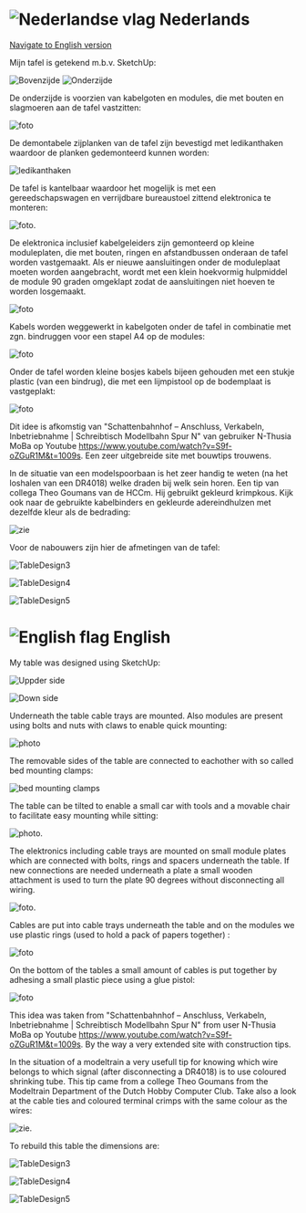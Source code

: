# ![Nederlandse vlag](../images/nl.gif) Nederlands

[Navigate to English version](#English)

Mijn tafel is getekend m.b.v. SketchUp:

![Bovenzijde](./images/TableDesign1.png)
![Onderzijde](./images/TableDesign2.png)

De onderzijde is voorzien van kabelgoten en modules, die met bouten en slagmoeren aan de tafel vastzitten:

![foto](./images/TablePhotoUnderneath.jpg)

De demontabele zijplanken van de tafel zijn bevestigd met ledikanthaken waardoor de planken gedemonteerd kunnen worden:

![ledikanthaken](./images/BedMountingClamps.png)  

De tafel is kantelbaar waardoor het mogelijk is met een gereedschapswagen en verrijdbare bureaustoel zittend elektronica te monteren:

![foto](./images/TiltedTableToolcar.png).

De elektronica inclusief kabelgeleiders zijn gemonteerd op kleine moduleplaten, die met bouten, ringen en afstandbussen onderaan de tafel worden vastgemaakt. Als er nieuwe aansluitingen onder de moduleplaat moeten worden aangebracht, wordt met een klein hoekvormig hulpmiddel de module 90 graden omgeklapt zodat de aansluitingen niet hoeven te worden losgemaakt.

![foto](./images/WorkingOnModule.png)

Kabels worden weggewerkt in kabelgoten onder de tafel in combinatie met zgn. bindruggen voor een stapel A4 op de modules:

![foto](./images/CableTray.JPG)

Onder de tafel worden kleine bosjes kabels bijeen gehouden met een stukje plastic (van een bindrug), die met een lijmpistool op de bodemplaat is vastgeplakt:

![foto](./images/CableFixer.JPG)

Dit idee is afkomstig van "Schattenbahnhof – Anschluss, Verkabeln, Inbetriebnahme | Schreibtisch Modellbahn Spur N" van gebruiker N-Thusia MoBa op Youtube <https://www.youtube.com/watch?v=S9f-oZGuR1M&t=1009s>. Een zeer uitgebreide site met bouwtips trouwens.

In de situatie van een modelspoorbaan is het zeer handig te weten (na het loshalen van een DR4018) welke draden bij welk sein horen. Een tip van collega Theo Goumans van de HCCm. Hij gebruikt gekleurd krimpkous. Kijk ook naar de gebruikte kabelbinders en gekleurde adereindhulzen met dezelfde kleur als de bedrading:

![zie](./images/DR4018_modeltrainsituation.jpg)

Voor de nabouwers zijn hier de afmetingen van de tafel:

![TableDesign3](./images/TableDesign3.png)

![TableDesign4](./images/TableDesign4.png)

![TableDesign5](./images/TableDesign5.png)


# ![English flag](../images/gb.gif) English

My table was designed using SketchUp:

![Uppder side](./images/TableDesign1.png)

![Down side](./images/TableDesign2.png)

Underneath the table cable trays are mounted.  Also modules are present using bolts and nuts with claws to enable quick mounting:

![photo](./images/TablePhotoUnderneath.jpg)

The removable sides of the table are connected to eachother with so called bed mounting clamps:

![bed mounting clamps](./images/BedMountingClamps.png)

The table can be tilted to enable a small car with tools and a movable chair to facilitate easy mounting while sitting:

![photo](./images/TiltedTableToolcar.png).

The elektronics including cable trays are mounted on small module plates which are connected with bolts, rings and spacers underneath the table. If new connections are needed underneath a plate a small wooden attachment is used to turn the plate 90 degrees without disconnecting all wiring.

![foto](./images/WorkingOnModule.png).

Cables are put into cable trays underneath the table and on the modules we use plastic rings (used to hold a pack of papers together) :

![foto](./images/CableTray.JPG)

On the bottom of the tables a small amount of cables is put together by adhesing a small plastic piece using a glue pistol:

![foto](./images/CableFixer.JPG)

This idea was taken from "Schattenbahnhof – Anschluss, Verkabeln, Inbetriebnahme | Schreibtisch Modellbahn Spur N" from user N-Thusia MoBa op Youtube <https://www.youtube.com/watch?v=S9f-oZGuR1M&t=1009s>. By the way a very extended site with construction tips.

In the situation of a modeltrain a very usefull tip for knowing which wire belongs to which signal (after disconnecting a DR4018) is to use coloured shrinking tube. This tip came from a college Theo Goumans from the Modeltrain Department of the Dutch Hobby Computer Club. Take also a look at the cable ties and coloured terminal crimps with the same colour as the wires:

![zie](./images/DR4018_modeltrainsituation.jpg).

To rebuild this table the dimensions are:

![TableDesign3](./images/TableDesign3.png)

![TableDesign4](./images/TableDesign4.png)

![TableDesign5](./images/TableDesign5.png)
